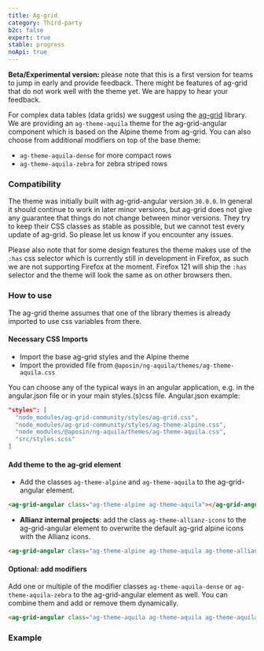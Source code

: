 ```yaml
---
title: Ag-grid
category: Third-party
b2c: false
expert: true
stable: progress
noApi: true
---
```


<div class="docs-deprecation-warning">
    <strong>Beta/Experimental version: </strong> please note that this is a first version for teams to jump  in early and provide feedback.
    There might be features of ag-grid that do not work well with the theme yet. We are happy to hear your feedback.
</div>

For complex data tables (data grids) we suggest using the [ag-grid](https://www.ag-grid.com/) library. We are providing an `ag-theme-aquila` theme for the ag-grid-angular component which is based on the Alpine theme from ag-grid. You can also choose from additional modifiers on top of the base theme:
- `ag-theme-aquila-dense` for more compact rows
- `ag-theme-aquila-zebra` for zebra striped rows

### Compatibility
The theme was initially built with ag-grid-angular version `30.0.0`. In general it should continue to work in later minor versions, but ag-grid does not give any guarantee that things do not change between minor versions. They try to keep their CSS classes as stable as possible, but we cannot test every update of ag-grid. So please let us know if you encounter any issues.

Please also note that for some design features the theme makes use of the `:has` css selector which is currently still in development in Firefox, as such we are not supporting Firefox at the moment. Firefox 121 will ship the `:has` selector and the theme will look the same as on other browsers then.

### How to use
The ag-grid theme assumes that one of the library themes is already imported to use css variables from there.

#### Necessary CSS Imports
- Import the base ag-grid styles and the Alpine theme
- Import the provided file from `@aposin/ng-aquila/themes/ag-theme-aquila.css`

You can choose any of the typical ways in an angular application, e.g. in the angular.json file or in your main styles.(s)css file.
Angular.json example:
```json
"styles": [
  "node_modules/ag-grid-community/styles/ag-grid.css",
  "node_modules/ag-grid-community/styles/ag-theme-alpine.css",
  "node_modules/@aposin/ng-aquila/themes/ag-theme-aquila.css",
  "src/styles.scss"
]
```

#### Add theme to the ag-grid element
- Add the classes `ag-theme-alpine` and `ag-theme-aquila` to the ag-grid-angular element.
```html
<ag-grid-angular class="ag-theme-alpine ag-theme-aquila"></ag-grid-angular>
```

- **Allianz internal projects**: add the class `ag-theme-allianz-icons` to the ag-grid-angular element to overwrite the default ag-grid alpine icons with the Allianz icons.
```html
<ag-grid-angular class="ag-theme-alpine ag-theme-aquila ag-theme-allianz-icons"></ag-grid-angular>
```

#### Optional: add modifiers
Add one or multiple of the modifier classes `ag-theme-aquila-dense` or `ag-theme-aquila-zebra` to the ag-grid-angular element as well. You can combine them and add or remove them dynamically.
```html
<ag-grid-angular class="ag-theme-aquila ag-theme-aquila ag-theme-aquila-dense"></ag-grid-angular>
```


### Example

<div class="docs-public">
<!-- example(ag-grid-opensource) -->
</div>

<div class="docs-private">
<!-- example(ag-grid) -->
</div>
